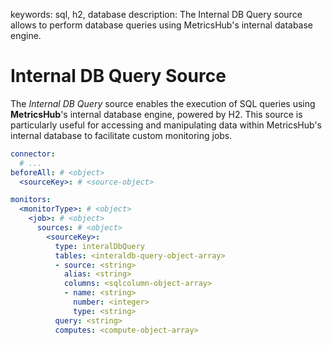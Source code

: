 keywords: sql, h2, database
description: The Internal DB Query source allows to perform database queries using MetricsHub's internal database engine.

# Internal DB Query Source

The *Internal DB Query* source enables the execution of SQL queries using **MetricsHub**'s internal database engine, powered by H2. This source is particularly useful for accessing and manipulating data within MetricsHub's internal database to facilitate custom monitoring jobs.

```yaml
connector:
  # ...
beforeAll: # <object>
  <sourceKey>: # <source-object>

monitors:
  <monitorType>: # <object>
    <job>: # <object>
      sources: # <object>
        <sourceKey>:
          type: interalDbQuery
          tables: <interaldb-query-object-array>
          - source: <string>
            alias: <string>
            columns: <sqlcolumn-object-array>
            - name: <string>
              number: <integer>
              type: <string>
          query: <string>
          computes: <compute-object-array>
```

